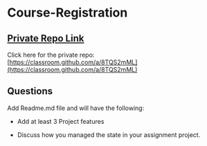 # Course-Registration

## [ Private Repo Link](https://classroom.github.com/a/8TQS2mML)

Click here for the private repo: [https://classroom.github.com/a/8TQS2mML](https://classroom.github.com/a/8TQS2mML)



##  Questions
Add Readme.md file and will have the following: 

- Add at least 3 Project features 


- Discuss how you managed the state in your assignment project.